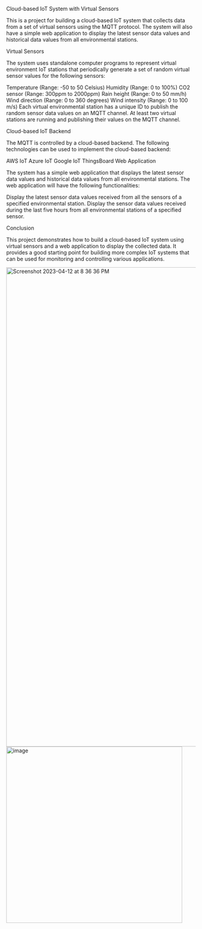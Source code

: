 Cloud-based IoT System with Virtual Sensors

This is a project for building a cloud-based IoT system that collects data from a set of virtual sensors using the MQTT protocol. The system will also have a simple web application to display the latest sensor data values and historical data values from all environmental stations.

Virtual Sensors

The system uses standalone computer programs to represent virtual environment IoT stations that periodically generate a set of random virtual sensor values for the following sensors:

Temperature (Range: -50 to 50 Celsius)
Humidity (Range: 0 to 100%)
CO2 sensor (Range: 300ppm to 2000ppm)
Rain height (Range: 0 to 50 mm/h)
Wind direction (Range: 0 to 360 degrees)
Wind intensity (Range: 0 to 100 m/s)
Each virtual environmental station has a unique ID to publish the random sensor data values on an MQTT channel. At least two virtual stations are running and publishing their values on the MQTT channel.

Cloud-based IoT Backend

The MQTT is controlled by a cloud-based backend. The following technologies can be used to implement the cloud-based backend:

AWS IoT
Azure IoT
Google IoT ThingsBoard
Web Application

The system has a simple web application that displays the latest sensor data values and historical data values from all environmental stations. The web application will have the following functionalities:

Display the latest sensor data values received from all the sensors of a specified environmental station.
Display the sensor data values received during the last five hours from all environmental stations of a specified sensor.

Conclusion

This project demonstrates how to build a cloud-based IoT system using virtual sensors and a web application to display the collected data. It provides a good starting point for building more complex IoT systems that can be used for monitoring and controlling various applications.


<img width="1272" alt="Screenshot 2023-04-12 at 8 36 36 PM" src="https://user-images.githubusercontent.com/47717859/231624605-395b46b5-c2dc-4026-b1a1-7e5d6344a914.png">

<img width="468" alt="image" src="https://user-images.githubusercontent.com/47717859/231624644-9c1adfd9-5f7c-400e-8760-6ca5b1efcf72.png">
